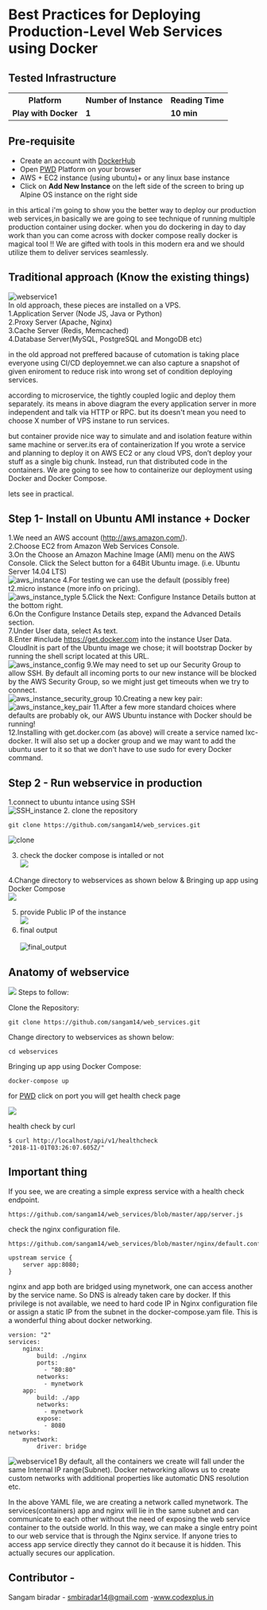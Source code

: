 # Best Practices for Deploying Production-Level Web Services using Docker

## Tested Infrastructure

<table class="tg">
  <tr>
    <th class="tg-yw4l"><b>Platform</b></th>
    <th class="tg-yw4l"><b>Number of Instance</b></th>
    <th class="tg-yw4l"><b>Reading Time</b></th>
    
  </tr>
  <tr>
    <td class="tg-yw4l"><b> Play with Docker</b></td>
    <td class="tg-yw4l"><b>1</b></td>
    <td class="tg-yw4l"><b>10 min</b></td>
    
  </tr>
  
</table>

## Pre-requisite

- Create an account with [DockerHub](https://hub.docker.com)
- Open [PWD](https://labs.play-with-docker.com/) Platform on your browser 
- AWS + EC2 instance (using ubuntu)+ or any linux base instance 
- Click on **Add New Instance** on the left side of the screen to bring up Alpine OS instance on the right side



in this artical i'm going to show you the better way to deploy our production web services,in basically we are going to see technique of running multiple production container using docker.
when you do dockering in day to day work than you can come across with docker compose really docker is magical tool !!
We are gifted with tools in this modern era and we should utilize them to deliver services seamlessly.

## Traditional approach (Know the existing things)

![webservice1](https://github.com/sangam14/web_services/blob/master/web-services2.png)
<br>
In old approach, these pieces are installed on a VPS.<br>
1.Application Server (Node JS, Java or Python)<br>
2.Proxy Server (Apache, Nginx)<br>
3.Cache Server (Redis, Memcached)<br>
4.Database Server(MySQL, PostgreSQL and MongoDB etc)<br>

in the old approad not preffered bacause of cutomation is taking place everyone using CI/CD deployemnet.we can also capture a snapshot of given eniroment to reduce risk into wrong set of condition deploying services.

according to microservice, the tightly coupled logiic and deploy them separately. its means in above diagram the every application server in more independent and talk via HTTP or RPC. but its doesn't mean you need to choose X number of VPS instane to run services.

but container provide nice way to simulate and and isolation feature within same machine or server.its era of containerization 
If you wrote a service and planning to deploy it on AWS EC2 or any cloud VPS, don’t deploy your stuff as a single big chunk. Instead, run that distributed code in the containers. We are going to see how to containerize our deployment using Docker and Docker Compose.

lets see in practical.

## Step 1- Install on Ubuntu AMI instance + Docker
   1.We need an AWS account (http://aws.amazon.com/).<br>
   2.Choose EC2 from Amazon Web Services Console.<br>
   3.On the Choose an Amazon Machine Image (AMI) menu on the AWS Console. Click the Select button for a 64Bit Ubuntu image. (i.e. Ubuntu Server 14.04 LTS)<br>
   ![aws_instance](https://github.com/sangam14/web_services/blob/master/output-1.png)
   4.For testing we can use the default (possibly free) t2.micro instance (more info on pricing).<br>
   ![aws_instance_typle](https://github.com/sangam14/web_services/blob/master/output-2.png)
   5.Click the Next: Configure Instance Details button at the bottom right.<br>
   6.On the Configure Instance Details step, expand the Advanced Details section.<br>
   7.Under User data, select As text.<br>
   8.Enter #include https://get.docker.com into the instance User Data. CloudInit is part of the Ubuntu image we chose; it will bootstrap Docker by running the shell script located at this URL.<br>
  ![aws_instance_config](https://github.com/sangam14/web_services/blob/master/output-3.png)
   9.We may need to set up our Security Group to allow SSH. By default all incoming ports to our new instance will be blocked by the AWS Security Group, so we might just get timeouts when we try to connect.<br>
   ![aws_instance_security_group](https://github.com/sangam14/web_services/blob/master/output-4.png)
   10.Creating a new key pair:<br>
   ![aws_instance_key_pair](https://github.com/sangam14/web_services/blob/master/output-5.png)
   11.After a few more standard choices where defaults are probably ok, our AWS Ubuntu instance with Docker should be running!<br>
   12.Installing with get.docker.com (as above) will create a service named lxc-docker. It will also set up a docker group and we may want to add the ubuntu user to it so that we don't have to use sudo for every Docker command.<br>

## Step 2 - Run webservice in production 
   1.connect to ubuntu intance using SSH<br>
 ![SSH_instance](https://github.com/sangam14/web_services/blob/master/output-6.png)
   2. clone the repository 
   ```
git clone https://github.com/sangam14/web_services.git
```
![clone](https://github.com/sangam14/web_services/blob/master/output-8.png)

  3. check the docker compose is intalled or not <br>
  ![](https://github.com/sangam14/web_services/blob/master/output-9.png)
  
  4.Change directory to webservices as shown below & 
Bringing up app using Docker Compose<br>
![](https://github.com/sangam14/web_services/blob/master/output-10.png)

 5. provide Public IP of the instance <br>
 ![](https://github.com/sangam14/web_services/blob/master/output%2011.png)
 6. final output <br>  
![final_output](https://github.com/sangam14/web_services/blob/master/output%20-%207.png)



## Anatomy of webservice 

![](https://github.com/sangam14/web_services/blob/master/web-service3.png)
Steps to follow:


Clone the Repository:

```
git clone https://github.com/sangam14/web_services.git
```

Change directory to webservices as shown below:


```
cd webservices 
```

Bringing up app using Docker Compose:
 
```
docker-compose up 
```

for [PWD](https://labs.play-with-docker.com/) click on port you will get health check page 

![](https://github.com/sangam14/web_services/blob/master/web-service-4.png)


health check by curl 

```
$ curl http://localhost/api/v1/healthcheck
"2018-11-01T03:26:07.605Z/"
```
## Important thing

If you see, we are creating a simple express service with a health check endpoint.
```
https://github.com/sangam14/web_services/blob/master/app/server.js

```

check the nginx configuration file.
```
https://github.com/sangam14/web_services/blob/master/nginx/default.conf
```

```
upstream service { 
    server app:8080;
}
```
nginx and app both are bridged using mynetwork, one can access another by the service name. So DNS is already taken care by docker. If this privilege is not available, we need to hard code IP in Nginx configuration file or assign a static IP from the subnet in the docker-compose.yam file. This is a wonderful thing about docker networking.

```
version: "2"
services:
    nginx:
        build: ./nginx
        ports:
          - "80:80"
        networks:
          - mynetwork
    app:
        build: ./app
        networks:
          - mynetwork
        expose: 
          - 8080
networks:
    mynetwork: 
        driver: bridge
```

![webservice1](https://github.com/sangam14/web_services/blob/master/web-services1.png)
By default, all the containers we create will fall under the same Internal IP range(Subnet). Docker networking allows us to create custom networks with additional properties like automatic DNS resolution etc.

In the above YAML file, we are creating a network called mynetwork. The services(containers) app and nginx will lie in the same subnet and can communicate to each other without the need of exposing the web service container to the outside world. In this way, we can make a single entry point to our web service that is through the Nginx service. If anyone tries to access app service directly they cannot do it because it is hidden. This actually secures our application.

## Contributor - 

Sangam biradar - smbiradar14@gmail.com -www.codexplus.in 
